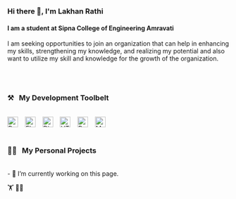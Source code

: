 ### Hi there 👋, I'm Lakhan Rathi
#### I am a student at Sipna College of Engineering Amravati
<!-- ![I am a student at Sipna College of Engineering Amravati] -->
<!-- ![Lakhan's GitHub stats](https://github-readme-stats.vercel.app/api?username=lakhanrathi575&count_private=true) -->
<!-- ![Anurag's GitHub stats](https://github-readme-stats.vercel.app/api?username=lakhanrathi575&show_icons=true&theme=radical&?count_private=true) -->

<!-- (https://arturssmirnovs.github.io/github-profile-readme-generator/images/banner.png) -->

I am seeking opportunities to join an organization that can help in enhancing my skills, strengthening my knowledge, and realizing my potential and also want to utilize my skill and knowledge for the growth of the organization.

<!-- Skills: PYTHON / FLASK / DJANGO / HTML / BOOTSRAP -->
<br><br>
### ⚒&nbsp;&nbsp;&nbsp;My Development Toolbelt
<br><img alt="Python" title="Python" src="https://img.shields.io/badge/Python-FFD43B?style=for-the-badge&logo=python&logoColor=darkgreen" height="24">&nbsp;&nbsp;&nbsp;&nbsp;<img alt="Flask" title="Flask" src="https://img.shields.io/badge/Flask-000000?style=for-the-badge&logo=flask&logoColor=white" height="24">&nbsp;&nbsp;&nbsp;&nbsp;<img alt="Django" title="Django" src="https://img.shields.io/badge/Django-092E20?style=for-the-badge&logo=django&logoColor=green" height="24">&nbsp;&nbsp;&nbsp;&nbsp;<img alt="HTML" title="HTML" src="https://img.shields.io/badge/HTML-239120?style=for-the-badge&logo=html5&logoColor=white" height="24">&nbsp;&nbsp;&nbsp;&nbsp;<img alt="Bootstrap" title="Bootstrap" src="https://img.shields.io/badge/Bootstrap-563D7C?style=for-the-badge&logo=bootstrap&logoColor=white" height="24">&nbsp;&nbsp;&nbsp;&nbsp;<img alt="MySQL" title="MySQL" src="https://img.shields.io/badge/MySQL-00000F?style=for-the-badge&logo=mysql&logoColor=white" height="24"><br><br>
### 👨‍💻&nbsp;&nbsp;&nbsp;My Personal Projects
<br>
- 🔭 I’m currently working on this page. 

  :weight_lifting:
🏋️‍♂️


<!--
**lakhanrathi575/lakhanrathi575** is a ✨ _special_ ✨ repository because its `README.md` (this file) appears on your GitHub profile.

Here are some ideas to get you started:

- 🔭 I’m currently working on ...
- 🌱 I’m currently learning ...
- 👯 I’m looking to collaborate on ...
- 🤔 I’m looking for help with ...
- 💬 Ask me about ...
- 📫 How to reach me: ...
- 😄 Pronouns: ...
- ⚡ Fun fact: ...
-->
